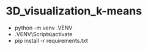 # 3D_visualization_k-means

- python -m venv .VENV
- .VENV\Scripts\activate
- pip install -r requirements.txt

